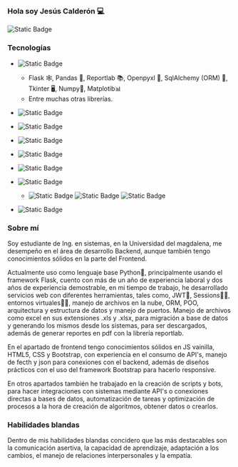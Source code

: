 ### Hola soy Jesús Calderón 💻
![Static Badge](https://img.shields.io/badge/jesusmcalderonv2002@gmail.com-gmail?style=flat-square&logo=gmail&logoColor=white&labelColor=red&color=red)

### Tecnologías
- ![Static Badge](https://img.shields.io/badge/Pythont-py?style=flat-square&logo=python&logoColor=white&labelColor=blue&color=blue)
    - Flask 🕸️, Pandas 🐼, Reportlab 📚, Openpyxl 📗, SqlAlchemy (ORM) 💽, Tkinter 🖥️, Numpy📏, Matplotib📊
    - Entre muchas otras librerías.
      
- ![Static Badge](https://img.shields.io/badge/Javascript-js?style=flat-square&logo=javascript&logoColor=white&labelColor=red&color=red)
- ![Static Badge](https://img.shields.io/badge/Css-css?style=flat-square&logo=css&logoColor=white&labelColor=blue&color=blue)
- ![Static Badge](https://img.shields.io/badge/Bootstrap-css?style=flat-square&logo=bootstrap&logoColor=white&labelColor=purple&color=purple)
- ![Static Badge](https://img.shields.io/badge/R-r?style=flat-square&logo=r&logoColor=white&labelColor=blue&color=blue)
- ![Static Badge](https://img.shields.io/badge/C-c?style=flat-square&logo=C&logoColor=white&labelColor=blue&color=blue)
- ![Static Badge](https://img.shields.io/badge/Linux-linux?style=flat-square&logo=linux&logoColor=white&labelColor=black&color=black)
    - ![Static Badge](https://img.shields.io/badge/Ubuntu-ubu?style=flat-square&logo=ubuntu&logoColor=white&labelColor=orange&color=orange) ![Static Badge](https://img.shields.io/badge/Fedora-fed?style=flat-square&logo=fedora&logoColor=white&labelColor=blue&color=blue) ![Static Badge](https://img.shields.io/badge/Arch-arc?style=flat-square&logo=arch-linux&logoColor=white&labelColor=blue&color=blue)
- ![Static Badge](https://img.shields.io/badge/ChartJs-r?style=flat-square&logo=chart-js&logoColor=white&labelColor=blue&color=blue)

### Sobre mí
Soy estudiante de Ing. en sistemas, en la Universidad del magdalena, me desempeño en el área de desarrollo Backend, aunque también tengo conocimientos sólidos en la parte del Frontend.

Actualmente uso como lenguaje base Python🐍, principalmente usando el framework Flask, cuento con más de un año de experiencia laboral y dos años de experiencia demostrable, en mi tiempo de trabajo, he desarrollado servicios web con diferentes herramientas, tales como, JWT🔐, Sessions👨‍💻, entornos virtuales🧑‍💻, manejo de archivos en la nube, ORM, POO, arquitectura y estructura de datos y manejo de puertos. Manejo de archivos como excel en sus extensiones .xls y .xlsx, para migración a base de datos y generando los mismos desde los sistemas, para ser descargados, además de generar reportes en pdf con la librería reportlab.

En el apartado de frontend tengo conocimientos sólidos en JS vainilla, HTML5, CSS y Bootstrap, con experiencia en el consumo de API's, manejo de fecth y json para conexiones con el backend, además de diseños prácticos con el uso del framework Bootstrap para hacerlo responsive.

En otros apartados también he trabajado en la creación de scripts y bots, para hacer integraciones con sistemas mediante API's o conexiones directas a bases de datos, automatización de tareas y optimización de procesos a la hora de creación de algoritmos, obtener datos o crearlos.

### Habilidades blandas
Dentro de mis habilidades blandas concidero que las más destacables son la comunicación asertiva, la capacidad de aprendizaje, adaptación a los cambios, el manejo de relaciones interpersonales y la empatía.


<!--
**jesuscalderondev/jesuscalderondev** is a ✨ _special_ ✨ repository because its `README.md` (this file) appears on your GitHub profile.

Here are some ideas to get you started:

- 🔭 I’m currently working on ...
- 🌱 I’m currently learning ...
- 👯 I’m looking to collaborate on ...
- 🤔 I’m looking for help with ...
- 💬 Ask me about ...
- 📫 How to reach me: ...
- 😄 Pronouns: ...
- ⚡ Fun fact: ...
-->
